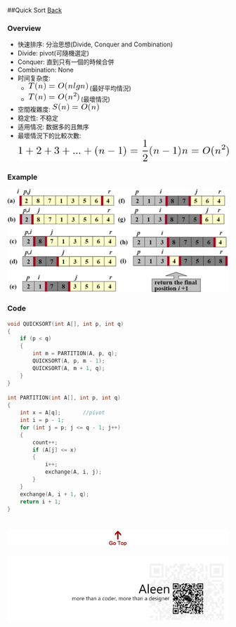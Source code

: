 ##Quick Sort [Back](./../Sort.md)
### Overview
- 快速排序: 分治思想(Divide, Conquer and Combination)
- Divide: pivot(可隨機選定)
- Conquer: 直到只有一個的時候合併
- Combination: None
- 时间复杂度: 
	- <img src="./onlgn.png"> (最好平均情況) 
	- <img src="./on2.png"> (最壞情況)
- 空間複雜度: <img src="./on.png">
- 稳定性: 不稳定
- 适用情况: 数据多的且無序
- 最壞情況下的比較次數: <img src="./compare.png">

### Example
<img src="./example.png">

### Code

```c
void QUICKSORT(int A[], int p, int q)
{
	if (p < q)
	{
		int m = PARTITION(A, p, q);
		QUICKSORT(A, p, m - 1);
		QUICKSORT(A, m + 1, q);
	}
}

int PARTITION(int A[], int p, int q)
{
	int x = A[q];		//pivot
	int i = p - 1;
	for (int j = p; j <= q - 1; j++)
	{	
		count++;
		if (A[j] <= x)
		{
			i++;
			exchange(A, i, j);
		}
	}
	exchange(A, i + 1, q);
	return i + 1;
}
```

<a href="#" style="left:200px;"><img src="./../../../pic/gotop.png"></a>
=====
<a href="http://aleen42.github.io/" target="_blank" ><img src="./../../../pic/tail.gif"></a>
